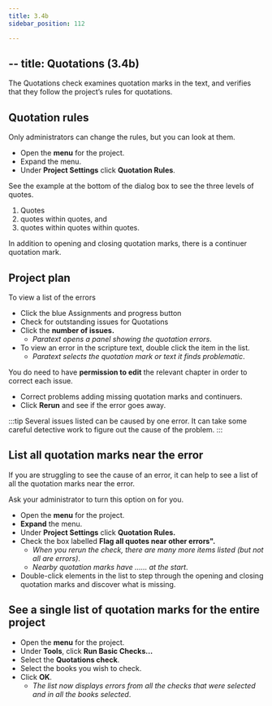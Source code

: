 ```yaml
---
title: 3.4b
sidebar_position: 112

---
```




## -- title: Quotations (3.4b)


The Quotations check examines quotation marks in the text, and verifies that they follow the project’s rules for quotations.


## Quotation rules


Only administrators can change the rules, but you can look at them.

- Open the **menu** for the project.
- Expand the menu.
- Under **Project Settings** click **Quotation Rules**.

See the example at the bottom of the dialog box to see the three levels of quotes.

1. Quotes
1. quotes within quotes, and
1. quotes within quotes within quotes.

In addition to opening and closing quotation marks, there is a continuer quotation mark.


## Project plan


To view a list of the errors

- Click the blue Assignments and progress button
- Check for outstanding issues for Quotations
- Click the **number of issues.**
	- _Paratext opens a panel showing the quotation errors_.
- To view an error in the scripture text, double click the item in the list.
	- _Paratext selects the quotation mark or text it finds problematic_.

You do need to have **permission to edit** the relevant chapter in order to correct each issue.

- Correct problems adding missing quotation marks and continuers.
- Click **Rerun** and see if the error goes away.

:::tip Several issues listed can be caused by one error. It can take some careful detective work to figure out the cause of the problem. :::


## List all quotation marks near the error


If you are struggling to see the cause of an error, it can help to see a list of all the quotation marks near the error.


Ask your administrator to turn this option on for you.

- Open the **menu** for the project.
- **Expand** the menu.
- Under **Project Settings** click **Quotation Rules.**
- Check the box labelled **Flag all quotes near other errors".**
	- _When you rerun the check, there are many more items listed (but not all are errors)_.
	- _Nearby quotation marks have …… at the start_.
- Double-click elements in the list to step through the opening and closing quotation marks and discover what is missing.

## See a single list of quotation marks for the entire project

- Open the **menu** for the project.
- Under **Tools**, click **Run Basic Checks…**
- Select the **Quotations check**.
- Select the books you wish to check.
- Click **OK**.
	- _The list now displays errors from all the checks that were selected and in all the books selected_.
